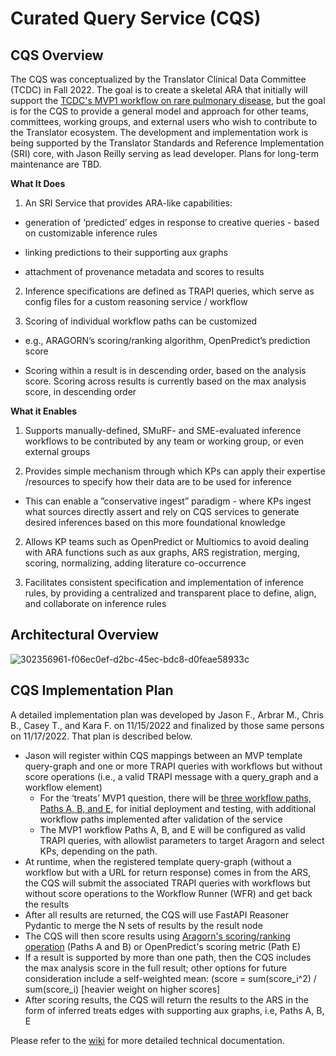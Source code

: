 # Curated Query Service (CQS)

## CQS Overview

The CQS was conceptualized by the Translator Clinical Data Committee (TCDC) in Fall 2022. The goal is to create a skeletal ARA that initially will support the [TCDC's MVP1 workflow on rare pulmonary disease](https://github.com/TranslatorSRI/CQS/tree/main/paths), but the goal is for the CQS to provide a general model and approach for other teams, committees, working groups, and external users who wish to contribute to the Translator ecosystem. The development and implementation work is being supported by the Translator Standards and Reference Implementation (SRI) core, with Jason Reilly serving as lead developer. Plans for long-term maintenance are TBD.

**What It Does**

1. An SRI Service that provides ARA-like capabilities:
   
- generation of ‘predicted’ edges in response to creative queries - based on customizable inference rules

- linking predictions to their supporting aux graphs

- attachment of provenance metadata and scores to results

2. Inference specifications are defined as TRAPI queries, which serve as config files for a custom reasoning service / workflow 

3. Scoring of individual workflow paths can be customized

- e.g., ARAGORN’s scoring/ranking algorithm, OpenPredict’s prediction score 

- Scoring within a result is in descending order, based on the analysis score. Scoring across results is currently based on the max analysis score, in descending order

**What it Enables**

1. Supports manually-defined, SMuRF- and SME-evaluated inference workflows to be contributed by any team or working group, or even external groups

2. Provides simple mechanism through which KPs can apply their expertise /resources to specify how their data are to be used for inference
- This can enable a ”conservative ingest” paradigm - where KPs ingest what sources directly assert and rely on CQS services to generate desired inferences based on this more foundational knowledge

2. Allows KP teams such as OpenPredict or Multiomics to avoid dealing with ARA functions such as aux graphs, ARS registration, merging, scoring, normalizing, adding literature co-occurrence
   
4. Facilitates consistent specification and implementation of inference rules, by providing a centralized and transparent place to define, align, and collaborate on inference rules

## Architectural Overview

![302356961-f06ec0ef-d2bc-45ec-bdc8-d0feae58933c](https://github.com/TranslatorSRI/CQS/assets/26254388/a6fa3bfa-7aa4-43ed-8411-5cbb292a8bdc)

## CQS Implementation Plan

A detailed implementation plan was developed by Jason F., Arbrar M., Chris B., Casey T., and Kara F. on 11/15/2022 and finalized by those same persons on 11/17/2022. That plan is described below.

- Jason will register within CQS mappings between an MVP template query-graph and one or more TRAPI queries with workflows but without score operations (i.e., a valid TRAPI message with a query_graph and a workflow element)  
  - For the ‘treats’ MVP1 question, there will be [three workflow paths, Paths A, B, and E](https://github.com/TranslatorSRI/CQS/tree/main/paths), for initial deployment and testing, with additional workflow paths implemented after validation of the service
  - The MVP1 workflow Paths A, B, and E will be configured as valid TRAPI queries, with allowlist parameters to target Aragorn and select KPs, depending on the path.
- At runtime, when the registered template query-graph (without a workflow but with a URL for return response) comes in from the ARS, the CQS will submit the associated TRAPI queries with workflows but without score operations to the Workflow Runner (WFR) and get back the results
- After all results are returned, the CQS will use FastAPI Reasoner Pydantic to merge the N sets of results by the result node
- The CQS will then score results using [Aragorn's scoring/ranking operation](https://github.com/ranking-agent/aragorn-ranker) (Paths A and B) or OpenPredict's scoring metric (Path E)
- If a result is supported by more than one path, then the CQS includes the max analysis score in the full result; other options for future consideration include a self-weighted mean: (score = sum(score_i^2) / sum(score_i) [heavier weight on higher scores]
- After scoring results, the CQS will return the results to the ARS in the form of inferred treats edges with supporting aux graphs, i.e, Paths A, B, E 

Please refer to the [wiki](https://github.com/TranslatorSRI/CQS/wiki) for more detailed technical documentation.

